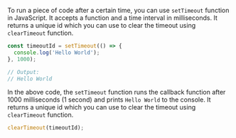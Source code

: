 To run a piece of code after a certain time, you can use `setTimeout` function in JavaScript. It accepts a function and a time interval in milliseconds. It returns a unique id which you can use to clear the timeout using `clearTimeout` function.

```js
const timeoutId = setTimeout(() => {
  console.log('Hello World');
}, 1000);

// Output:
// Hello World
```

In the above code, the `setTimeout` function runs the callback function after 1000 milliseconds (1 second) and prints `Hello World` to the console. It returns a unique id which you can use to clear the timeout using `clearTimeout` function.

```js
clearTimeout(timeoutId);
```
